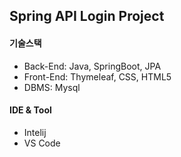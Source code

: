 ## Spring API Login Project
#### 기술스택
+ Back-End: Java, SpringBoot, JPA
+ Front-End: Thymeleaf, CSS, HTML5
+ DBMS: Mysql

#### IDE & Tool
+ Intelij
+ VS Code
